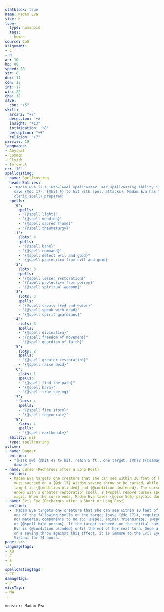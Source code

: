 ```yaml
---
statblock: true
name: Madam Eva
size: M
type:
  type: humanoid
  tags:
  - human
source: CoS
alignment:
- C
- N
ac: 10
hp: 88
speed: 20
str: 8
dex: 11
con: 12
int: 17
wis: 20
cha: 18
save:
  con: "+5"
skill:
  arcana: "+7"
  deception: "+8"
  insight: "+13"
  intimidation: "+8"
  perception: "+9"
  religion: "+7"
passive: 19
languages:
- Abyssal
- Common
- Elvish
- Infernal
cr: '10'
spellcasting:
- name: Spellcasting
  headerEntries:
  - 'Madam Eva is a 16th-level spellcaster. Her spellcasting ability is Wisdom (spell
    save {@dc 17}, {@hit 9} to hit with spell attacks). Madam Eva has the following
    cleric spells prepared:'
  spells:
    '0':
      spells:
      - "{@spell light}"
      - "{@spell mending}"
      - "{@spell sacred flame}"
      - "{@spell thaumaturgy}"
    '1':
      slots: 4
      spells:
      - "{@spell bane}"
      - "{@spell command}"
      - "{@spell detect evil and good}"
      - "{@spell protection from evil and good}"
    '2':
      slots: 3
      spells:
      - "{@spell lesser restoration}"
      - "{@spell protection from poison}"
      - "{@spell spiritual weapon}"
    '3':
      slots: 3
      spells:
      - "{@spell create food and water}"
      - "{@spell speak with dead}"
      - "{@spell spirit guardians}"
    '4':
      slots: 3
      spells:
      - "{@spell divination}"
      - "{@spell freedom of movement}"
      - "{@spell guardian of faith}"
    '5':
      slots: 2
      spells:
      - "{@spell greater restoration}"
      - "{@spell raise dead}"
    '6':
      slots: 1
      spells:
      - "{@spell find the path}"
      - "{@spell harm}"
      - "{@spell true seeing}"
    '7':
      slots: 1
      spells:
      - "{@spell fire storm}"
      - "{@spell regenerate}"
    '8':
      slots: 1
      spells:
      - "{@spell earthquake}"
  ability: wis
  type: spellcasting
action:
- name: Dagger
  entries:
  - "{@atk mw} {@hit 4} to hit, reach 5 ft., one target. {@h}2 ({@damage 1d4}) piercing
    damage."
- name: Curse (Recharges after a Long Rest)
  entries:
  - Madam Eva targets one creature that she can see within 30 feet of her. The target
    must succeed on a {@dc 17} Wisdom saving throw or be cursed. While cursed, the
    target is {@condition blinded} and {@condition deafened}. The curse lasts until
    ended with a greater restoration spell, a {@spell remove curse} spell, or similar
    magic. When the curse ends, Madam Eva takes {@dice 5d6} psychic damage.
- name: Evil Eye (Recharges after a Short or Long Rest)
  entries:
  - 'Madam Eva targets one creature that she can see within 10 feet of her and casts
    one of the following spells on the target (save {@dc 17}), requiring neither somatic
    nor material components to do so: {@spell animal friendship}, {@spell charm person},
    or {@spell hold person}. If the target succeeds on the initial saving throw, Madam
    Eva is {@condition blinded} until the end of her next turn. Once a target succeeds
    on a saving throw against this effect, it is immune to the Evil Eye power of all
    Vistani for 24 hours.'
page: 233
languageTags:
- AB
- C
- E
- I
spellcastingTags:
- CC
damageTags:
- P
miscTags:
- MW
---
```


```statblock
monster: Madam Eva
```
